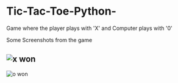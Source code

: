 # Tic-Tac-Toe-Python-

Game where the player plays with 'X' and Computer plays with '0'

Some Screenshots from the game

![x won](https://user-images.githubusercontent.com/32220881/36064490-aff62aee-0eb1-11e8-94b6-b9be67bf3025.JPG)
----------------------------------------------------------------------------------------------------------------
![o won](https://user-images.githubusercontent.com/32220881/36064492-b25dc580-0eb1-11e8-839e-6a22deec71b7.JPG)
